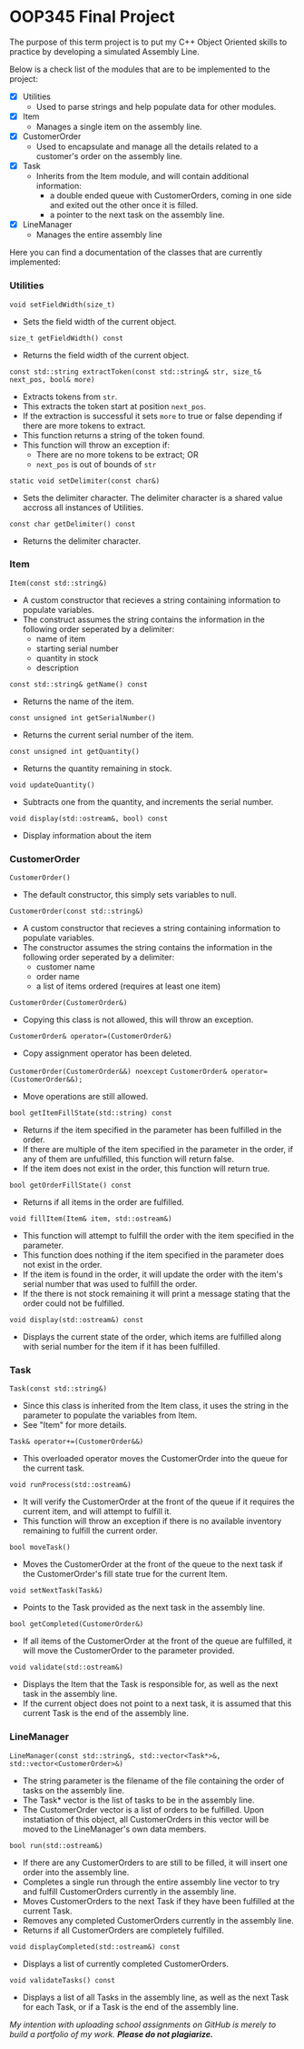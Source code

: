# OOP345 Final Project

The purpose of this term project is to put my C++ Object Oriented skills to practice by developing a simulated Assembly Line.

Below is a check list of the modules that are to be implemented to the project:
- [x] Utilities
    - Used to parse strings and help populate data for other modules.
- [x] Item
    - Manages a single item on the assembly line.
- [x] CustomerOrder
    - Used to encapsulate and manage all the details related to a customer's order on the assembly line.
- [x] Task
    - Inherits from the Item module, and will contain additional information:
        - a double ended queue with CustomerOrders, coming in one side and exited out the other once it is filled.
        - a pointer to the next task on the assembly line.
- [x] LineManager
    - Manages the entire assembly line

Here you can find a documentation of the classes that are currently implemented:

### Utilities
`void setFieldWidth(size_t)`  
   - Sets the field width of the current object.


`size_t getFieldWidth() const`  
   - Returns the field width of the current object.


`const std::string extractToken(const std::string& str, size_t& next_pos, bool& more)`  
   - Extracts tokens from `str`.  
   - This extracts the token start at position `next_pos`.  
   - If the extraction is successful it sets `more` to true or false depending if there are more tokens to extract.  
   - This function returns a string of the token found.  
   - This function will throw an exception if:  
        - There are no more tokens to be extract; OR 
        - `next_pos` is out of bounds of `str`


`static void setDelimiter(const char&)`  
   - Sets the delimiter character. The delimiter character is a shared value accross all instances of Utilities.


`const char getDelimiter() const`  
   - Returns the delimiter character.

### Item
`Item(const std::string&)`
   - A custom constructor that recieves a string containing information to populate variables.
   - The construct assumes the string contains the information in the following order seperated by a delimiter:
      - name of item
      - starting serial number
      - quantity in stock
      - description

`const std::string& getName() const`
   - Returns the name of the item.

`const unsigned int getSerialNumber()`
   - Returns the current serial number of the item.

`const unsigned int getQuantity()`
   - Returns the quantity remaining in stock.

`void updateQuantity()`
   - Subtracts one from the quantity, and increments the serial number.

`void display(std::ostream&, bool) const`
   - Display information about the item

### CustomerOrder
`CustomerOrder()`
   - The default constructor, this simply sets variables to null.

`CustomerOrder(const std::string&)`
   - A custom constructor that recieves a string containing information to populate variables.
   - The constructor assumes the string contains the information in the following order seperated by a delimiter:
      - customer name
      - order name
      - a list of items ordered (requires at least one item)

`CustomerOrder(CustomerOrder&)`
   - Copying this class is not allowed, this will throw an exception.

`CustomerOrder& operator=(CustomerOrder&)`
   - Copy assignment operator has been deleted.

`CustomerOrder(CustomerOrder&&) noexcept`
`CustomerOrder& operator=(CustomerOrder&&);`
   - Move operations are still allowed.

`bool getItemFillState(std::string) const`
   - Returns if the item specified in the parameter has been fulfilled in the order.
   - If there are multiple of the item specified in the parameter in the order, if any of them are unfulfilled, this function will return false.
   - If the item does not exist in the order, this function will return true.

`bool getOrderFillState() const`
   - Returns if all items in the order are fulfilled.

`void fillItem(Item& item, std::ostream&)`
   - This function will attempt to fulfill the order with the item specified in the parameter.
   - This function does nothing if the item specified in the parameter does not exist in the order.
   - If the item is found in the order, it will update the order with the item's serial number that was used to fulfill the order.
   - If the there is not stock remaining it will print a message stating that the order could not be fulfilled.

`void display(std::ostream&) const`
   - Displays the current state of the order, which items are fulfilled along with serial number for the item if it has been fulfilled.

### Task
`Task(const std::string&)`
   - Since this class is inherited from the Item class, it uses the string in the parameter to populate the variables from Item.
   - See "Item" for more details.

`Task& operator+=(CustomerOrder&&)`
   - This overloaded operator moves the CustomerOrder into the queue for the current task.

`void runProcess(std::ostream&)`
   - It will verify the CustomerOrder at the front of the queue if it requires the current item, and will attempt to fulfill it. 
   - This function will throw an exception if there is no available inventory remaining to fulfill the current order. 

`bool moveTask()`
   - Moves the CustomerOrder at the front of the queue to the next task if the CustomerOrder's fill state true for the current Item.

`void setNextTask(Task&)`
   - Points to the Task provided as the next task in the assembly line. 

`bool getCompleted(CustomerOrder&)`
   - If all items of the CustomerOrder at the front of the queue are fulfilled, it will move the CustomerOrder to the parameter provided.

`void validate(std::ostream&)`
   - Displays the Item that the Task is responsible for, as well as the next task in the assembly line.
   - If the current object does not point to a next task, it is assumed that this current Task is the end of the assembly line.

### LineManager
`LineManager(const std::string&, std::vector<Task*>&, std::vector<CustomerOrder>&)`
   - The string parameter is the filename of the file containing the order of tasks on the assembly line.
   - The Task* vector is the list of tasks to be in the assembly line.
   - The CustomerOrder vector is a list of orders to be fulfilled. Upon instatiation of this object, all CustomerOrders in this vector will be moved to the LineManager's own data members. 

`bool run(std::ostream&)`
   - If there are any CustomerOrders to are still to be filled, it will insert one order into the assembly line.
   - Completes a single run through the entire assembly line vector to try and fulfill CustomerOrders currently in the assembly line.
   - Moves CustomerOrders to the next Task if they have been fulfilled at the current Task.
   - Removes any completed CustomerOrders currently in the assembly line.
   - Returns if all CustomerOrders are completely fulfilled.

`void displayCompleted(std::ostream&) const`
   - Displays a list of currently completed CustomerOrders.

`void validateTasks() const`
   - Displays a list of all Tasks in the assembly line, as well as the next Task for each Task, or if a Task is the end of the assembly line.

*My intention with uploading school assignments on GitHub is merely to build a portfolio of my work.* **_Please do not plagiarize._**
